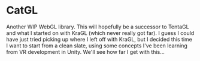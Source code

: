 # CatGL

Another WIP WebGL library.
This will hopefully be a successor to TentaGL and what I started on with KraGL (which never really got far). I guess I could have just tried picking up where I left off with KraGL, but I decided this time I want to start from a clean slate, using some concepts I've been learning from VR development in Unity. We'll see how far I get with this...
